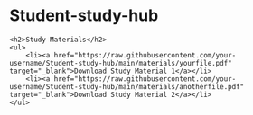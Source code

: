 # Student-study-hub<section id="materials">
    <h2>Study Materials</h2>
    <ul>
        <li><a href="https://raw.githubusercontent.com/your-username/Student-study-hub/main/materials/yourfile.pdf" target="_blank">Download Study Material 1</a></li>
        <li><a href="https://raw.githubusercontent.com/your-username/Student-study-hub/main/materials/anotherfile.pdf" target="_blank">Download Study Material 2</a></li>
    </ul>
</section>
